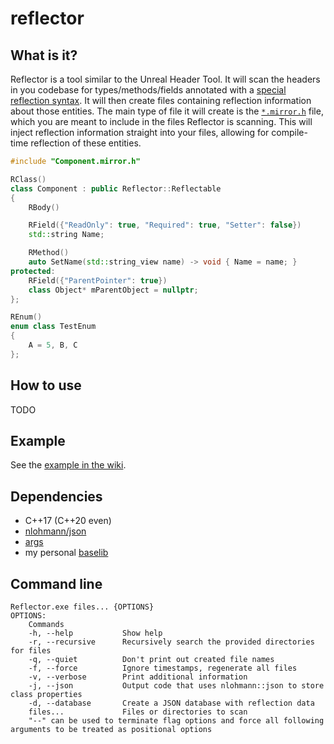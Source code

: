 # reflector

## What is it?

Reflector is a tool similar to the Unreal Header Tool. It will scan the headers in you codebase for types/methods/fields annotated with a [special reflection syntax](https://github.com/ghassanpl/reflector/wiki/Usage#code-requirements). It will then create files containing reflection information about those entities. The main type of file it will create is the [`*.mirror.h`](https://github.com/ghassanpl/reflector/wiki/Artifacts#mirrorh) file, which you are meant to include in the files Reflector is scanning. This will inject reflection information straight into your files, allowing for compile-time reflection of these entities.

```c++
#include "Component.mirror.h"

RClass()
class Component : public Reflector::Reflectable
{
	RBody()

	RField({"ReadOnly": true, "Required": true, "Setter": false})
	std::string Name;

	RMethod()
	auto SetName(std::string_view name) -> void { Name = name; }
protected:
	RField({"ParentPointer": true})
	class Object* mParentObject = nullptr;
};

REnum()
enum class TestEnum
{
	A = 5, B, C
};
```

## How to use

TODO

## Example

See the [example in the wiki](https://github.com/ghassanpl/reflector/wiki/Example).

## Dependencies

* C++17 (C++20 even)
* [nlohmann/json](https://github.com/nlohmann/json/)
* [args](https://github.com/Taywee/args)
* my personal [baselib](https://github.com/ghassanpl/baselib)

## Command line

	Reflector.exe files... {OPTIONS}
	OPTIONS:
		Commands
		-h, --help           Show help
		-r, --recursive      Recursively search the provided directories for files
		-q, --quiet          Don't print out created file names
		-f, --force          Ignore timestamps, regenerate all files
		-v, --verbose        Print additional information
		-j, --json           Output code that uses nlohmann::json to store class properties
		-d, --database       Create a JSON database with reflection data
		files...             Files or directories to scan
		"--" can be used to terminate flag options and force all following arguments to be treated as positional options
